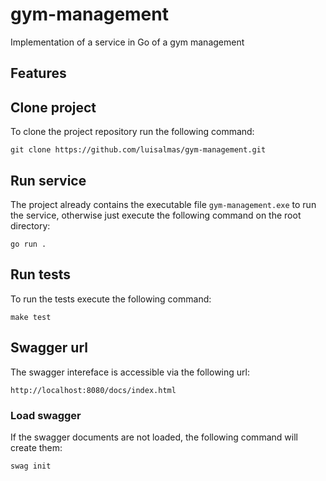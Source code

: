 # gym-management

Implementation of a service in Go of a gym management

## Features

## Clone project

To clone the project repository run the following command:

    git clone https://github.com/luisalmas/gym-management.git

## Run service

The project already contains the executable file `gym-management.exe` to run the service, otherwise just execute the following command on the root directory:

    go run .

## Run tests

To run the tests execute the following command:

    make test

## Swagger url

The swagger intereface is accessible via the following url:

    http://localhost:8080/docs/index.html

### Load swagger

If the swagger documents are not loaded, the following command will create them:

    swag init
